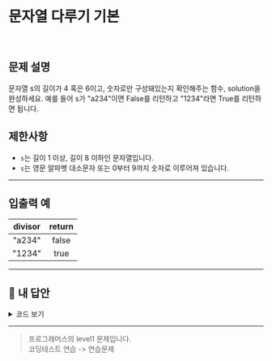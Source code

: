 # 문자열 다루기 기본

<br/>

## 문제 설명

문자열 s의 길이가 4 혹은 6이고, 숫자로만 구성돼있는지 확인해주는 함수, solution을 완성하세요. 예를 들어 s가 "a234"이면 False를 리턴하고 "1234"라면 True를 리턴하면 됩니다.

## 제한사항

- `s`는 길이 1 이상, 길이 8 이하인 문자열입니다.
- `s`는 영문 알파벳 대소문자 또는 0부터 9까지 숫자로 이루어져 있습니다.

---

## 입출력 예

| divisor | return |
| :-----: | :----: |
| "a234"  | false  |
| "1234"  |  true  |

---

## 🐤 내 답안

<details>
<summary>코드 보기</summary>
<div markdown="1">

```js
function solution(s) {
  if (s.length !== 4 && s.length !== 6) {
    return false;
  }

  const answer = s.split("").filter((num) => {
    // 데이터가 숫자가 아닌 문자일 경우만 남긴다.
    //isNaN의 결과가 true 값인 경우 (NaN 값인 경우)
    return isNaN(num) === true;
  });
  return answer.length === 0;
}
```

</div>
</details>

---

> 프로그래머스의 level1 문제입니다.<br />
> 코딩테스트 연습 -> 연습문제
